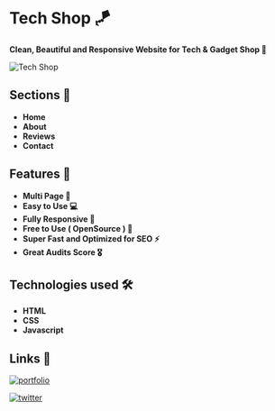 
# Tech Shop 🪁

**Clean, Beautiful and Responsive Website for Tech & Gadget Shop 🚀**


![Tech Shop](https://user-images.githubusercontent.com/104723233/223131759-16f9dec9-f848-476d-810a-c6606c120fbd.jpg)


## Sections 🎯

- **Home**
- **About**
- **Reviews**
- **Contact**

## Features 🎉

- **Multi Page 💎**
- **Easy to Use 💻**
- **Fully Responsive 🚀**
- **Free to Use ( OpenSource ) 🥳**
- **Super Fast and Optimized for SEO ⚡**
- **Great Audits Score 🎖️**

## Technologies used 🛠️

- **HTML**
- **CSS**
- **Javascript**


## Links 🔗

[![portfolio](https://img.shields.io/badge/my_portfolio-000?style=for-the-badge&logo=ko-fi&logoColor=white)](https://ialamin.netlify.app/)

[![twitter](https://img.shields.io/badge/twitter-1DA1F2?style=for-the-badge&logo=twitter&logoColor=white)](https://twitter.com/ialamin69)
